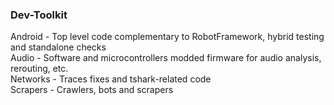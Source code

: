 ### Dev-Toolkit  
    
Android - Top level code complementary to RobotFramework, hybrid testing and standalone checks  
Audio - Software and microcontrollers modded firmware for audio analysis, rerouting, etc.  
Networks - Traces fixes and tshark-related code  
Scrapers - Crawlers, bots and scrapers  
  
